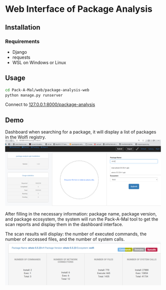 # Web Interface of Package Analysis

## Installation

### Requirements
- Django
- requests
- WSL on Windows or Linux

## Usage

```bash
cd Pack-A-Mal/web/package-analysis-web
python manage.py runserver
```

Connect to [127.0.0.1:8000/package-analysis](http://127.0.0.1:8000/package-analysis)

## Demo

Dashboard when searching for a package, it will display a list of packages in the Wolfi registry.
![Dashboard](images/dashboard.png)

After filling in the necessary information: package name, package version, and package ecosystem, the system will run the Pack-A-Mal tool to get the scan reports and display them in the dashboard interface.

The scan results will display: the number of executed commands, the number of accessed files, and the number of system calls.
![Results](images/results.png)
